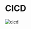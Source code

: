 # CICD

[![cicd](https://github.com/rrfadilah/FinalProject-G3/actions/workflows/ci.yml/badge.svg?branch=master)](https://github.com/rrfadilah/FinalProject-G3/actions/workflows/ci.yml)

